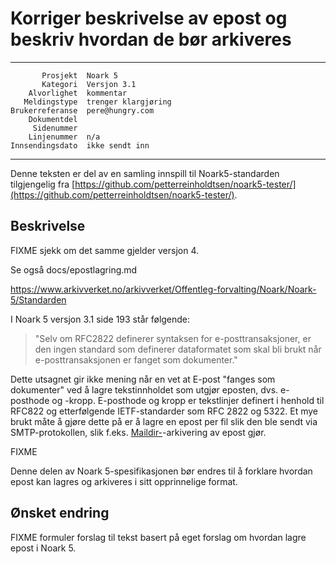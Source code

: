 Korriger beskrivelse av epost og beskriv hvordan de bør arkiveres
=================================================================

 ------------------  ---------------------------------
           Prosjekt  Noark 5
           Kategori  Versjon 3.1
        Alvorlighet  kommentar
       Meldingstype  trenger klargjøring
    Brukerreferanse  pere@hungry.com
        Dokumentdel  
         Sidenummer  
        Linjenummer  n/a
    Innsendingsdato  ikke sendt inn
 ------------------  ---------------------------------

Denne teksten er del av en samling innspill til Noark5-standarden
tilgjengelig fra [https://github.com/petterreinholdtsen/noark5-tester/](https://github.com/petterreinholdtsen/noark5-tester/).

Beskrivelse
-----------

FIXME sjekk om det samme gjelder versjon 4.

Se også docs/epostlagring.md

https://www.arkivverket.no/arkivverket/Offentleg-forvalting/Noark/Noark-5/Standarden

I Noark 5 versjon 3.1 side 193 står følgende:

> "Selv om RFC2822 definerer syntaksen for e-posttransaksjoner, er den
> ingen standard som definerer dataformatet som skal bli brukt når
> e-posttransaksjonen er fanget som dokumenter."

Dette utsagnet gir ikke mening når en vet at E-post "fanges som
dokumenter" ved å lagre tekstinnholdet som utgjør eposten, dvs.
e-posthode og -kropp.  E-posthode og kropp er tekstlinjer definert i
henhold til RFC822 og etterfølgende IETF-standarder som RFC 2822 og
5322.  Et mye brukt måte å gjøre dette på er å lagre en epost per fil
slik den ble sendt via SMTP-protokollen, slik
f.eks. [Maildir-](https://en.wikipedia.org/wiki/Maildir)-arkivering av
epost gjør.

FIXME

Denne delen av Noark 5-spesifikasjonen bør endres til å forklare
hvordan epost kan lagres og arkiveres i sitt opprinnelige format.

Ønsket endring
--------------

FIXME formuler forslag til tekst basert på eget forslag om hvordan
lagre epost i Noark 5.
